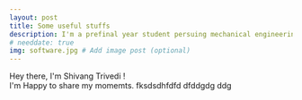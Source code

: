 ```yaml
---
layout: post
title: Some useful stuffs
description: I'm a prefinal year student persuing mechanical engineering. # Add post description (optional)
# needdate: true
img: software.jpg # Add image post (optional)
---
```


Hey there, I'm Shivang Trivedi !  
I'm Happy to share my momemts.
fksdsdhfdfd
dfddgdg
ddg

<!-- ![I and My friends]({{site.baseurl}}/assets/img/we-in-rest.jpg) -->